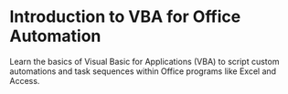 # Introduction to VBA for Office Automation

Learn the basics of Visual Basic for Applications (VBA) to script custom automations and task sequences within Office programs like Excel and Access.